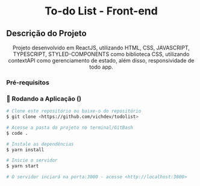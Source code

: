 <h1 align="center">To-do List - Front-end</h1>

## Descrição do Projeto

<p align="center">Projeto desenvolvido em ReactJS, utilizando HTML, CSS, JAVASCRIPT, TYPESCRIPT, STYLED-COMPONENTS como biblioteca CSS, utilizando contextAPI como gerenciamento de estado, além disso, responsividade de todo app. </p>

### Pré-requisitos

### 🎲 Rodando a Aplicação ()

```bash
# Clone este repositório ou baixe-o do repositório
$ git clone <https://github.com/vichdev/todolist>

# Acesse a pasta do projeto no terminal/GitBash
$ code .

# Instale as dependências
$ yarn install

# Inicie o servidor
$ yarn start

# O servidor inciará na porta:3000 - acesse <http://localhost:3000>

```
